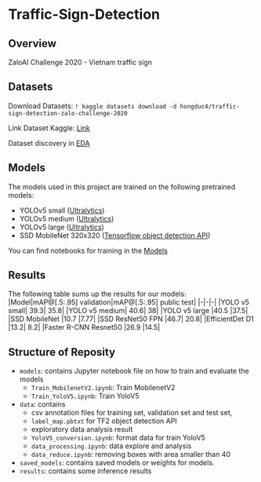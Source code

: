# Traffic-Sign-Detection
## Overview
ZaloAI Challenge 2020 - Vietnam traffic sign 

## Datasets
Download Datasets: ```! kaggle datasets download -d hongduc4/traffic-sign-detection-zalo-challenge-2020 ```

Link Dataset Kaggle: [Link](www.kaggle.com/datasets/hongduc4/traffic-sign-detection-zalo-challenge-2020)

Dataset discovery in [EDA](https://github.com/ducbvh)

## Models
The models used in this project are trained on the following pretrained models:
* YOLOv5 small ([Ultralytics](https://github.com/ultralytics/yolov5))
* YOLOv5 medium ([Ultralytics](https://github.com/ultralytics/yolov5))
* YOLOv5 large ([Ultralytics](https://github.com/ultralytics/yolov5))
* SSD MobileNet 320x320 ([Tensorflow object detection API](https://github.com/tensorflow/models/blob/master/research/object_detection/g3doc/tf2_detection_zoo.md))

 You can find notebooks for training in the [Models](https://github.com/ducbvh)

## Results
The following table sums up the results for our models:
|Model|mAP@[.5:.95] validation|mAP@[.5:.95] public test|
|-|-|-|
|YOLO v5 small| 39.3| 35.8|
|YOLO v5 medium| 40.6| 38|
|YOLO v5 large |40.5 |37.5|
|SSD MobileNet |10.7 |7.77|
|SSD ResNet50 FPN |46.7| 20.8|
|EfficientDet D1 |13.2| 8.2|
|Faster R-CNN Resnet50 |26.9 |14.5|



## Structure of Reposity
* `models`: contains Jupyter notebook file on how to train and evaluate the models
    *  `Train_MobilenetV2.ipynb`: Train MobilenetV2
    *  `Train_YoloV5.ipynb`: Train YoloV5
* `data`: contains 
    *  csv annotation files for training set, validation set and test set, 
    *  `label_map.pbtxt` for TF2 object detection API
    *  exploratory data analysis result
    *  `YoloV5_conversion.ipynb`: format data for train YoloV5
    *  `data_processing.ipynb`: data explore and analysis
    *  `data_reduce.ipynb`: removing boxes with area smaller than 40
* `saved_models`: contains saved models or weights for models.
* `results`: contains some inference results



